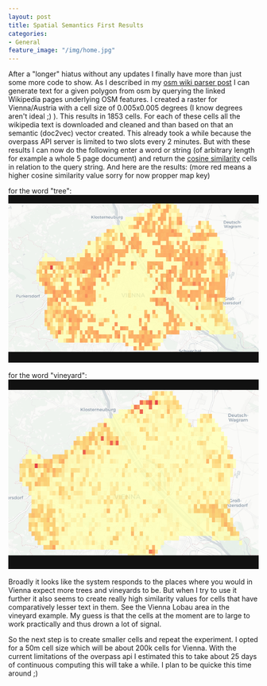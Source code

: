 ```yaml
---
layout: post
title: Spatial Semantics First Results
categories:
- General
feature_image: "/img/home.jpg"
---
```


After a "longer" hiatus without any updates I finally have more than just some more code to show. As I described in my [osm wiki parser post](/general/2021/02/07/osm_wiki_parser/) I can generate text for a given polygon from osm by querying the linked Wikipedia pages underlying OSM features. I created a raster for Vienna/Austria with a cell size of 0.005x0.005 degrees (I know degrees aren't ideal ;) ). This results in 1853 cells. For each of these cells all the wikipedia text is downloaded and cleaned and than based on that an semantic (doc2vec) vector created. This already took a while because the overpass API server is limited to two slots every 2 minutes. But with these results I can now do the following enter a word or string (of arbitrary length for example a whole 5 page document) and return the [cosine similarity](https://en.wikipedia.org/wiki/Cosine_similarity) cells in relation to the query string. And here are the results:
(more red means a higher cosine similarity value sorry for now propper map key)


for the word "tree":
![tree](/img/spatial_semantics/tree.PNG)


for the word "vineyard":
![vineyard](/img/spatial_semantics/vineyard.PNG)


Broadly it looks like the system responds to the places where you would in Vienna expect more trees and vineyards to be. But when I try to use it further it also seems to create really high similarity values for cells that have comparatively lesser text in them. See the Vienna Lobau area in the vineyard example. My guess is that the cells at the moment are to large to work practically and thus drown a lot of signal.

So the next step is to create smaller cells and repeat the experiment. I opted for a 50m cell size which will be about 200k cells for Vienna. With the current limitations of the overpass api I estimated this to take about 25 days of continuous computing this will take a while. I plan to be quicke this time around ;) 
